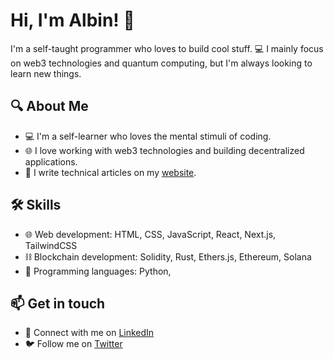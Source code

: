 # Hi, I'm Albin! 👋

I'm a self-taught programmer who loves to build cool stuff. 💻 I mainly focus on web3 technologies and quantum computing, but I'm always looking to learn new things.

## 🔍 About Me

- 💻 I'm a self-learner who loves the mental stimuli of coding.
- 🌐 I love working with web3 technologies and building decentralized applications.
- 📝 I write technical articles on my [website](https://albincsergo.xyz).

## 🛠️ Skills

- 🌐 Web development: HTML, CSS, JavaScript, React, Next.js, TailwindCSS
- ⛓️ Blockchain development: Solidity, Rust, Ethers.js, Ethereum, Solana
- 🐍 Programming languages: Python,

## 📫 Get in touch

- 💼 Connect with me on [LinkedIn](https://www.linkedin.com/in/albincsergo/)
- 🐦 Follow me on [Twitter](https://twitter.com/albincsergo)
